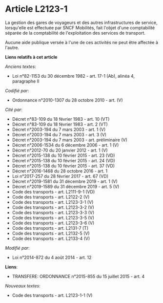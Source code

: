 # Article L2123-1

La gestion des gares de voyageurs et des autres infrastructures de service, lorsqu'elle est effectuée par SNCF Mobilités,
fait l'objet d'une comptabilité séparée de la comptabilité de l'exploitation des services de transport.

Aucune aide publique versée à l'une de ces activités ne peut être affectée à l'autre.

**Liens relatifs à cet article**

_Anciens textes_:

  - Loi n°82-1153 du 30 décembre 1982 - art. 17-1 (Ab), alinéa 4, paragraphe II

_Codifié par_:

  - Ordonnance n°2010-1307 du 28 octobre 2010 - art. (V)

_Cité par_:

  - Décret n°83-109 du 18 février 1983 - art. 10 (VT)
  - Décret n°83-109 du 18 février 1983 - art. 2 (VT)
  - Décret n°2003-194 du 7 mars 2003 - art. 1 (V)
  - Décret n°2003-194 du 7 mars 2003 - art. 3 (V)
  - Décret n°2003-194 du 7 mars 2003 - art. préliminaire (V)
  - Décret n°2006-1534 du 6 décembre 2006 - art. 1 (V)
  - Décret n°2012-70 du 20 janvier 2012 - art. 1 (V)
  - Décret n°2015-138 du 10 février 2015 - art. 23 (VD)
  - Décret n°2015-138 du 10 février 2015 - art. 24 (VD)
  - Décret n°2015-138 du 10 février 2015 - art. 37 (VD)
  - Décret n°2016-1468 du 28 octobre 2016 - art. 1
  - Loi n°2017-257 du 28 février 2017 - art. 67 (VD)
  - Décret n°2019-1581 du 31 décembre 2019 - art. 1 (V)
  - Décret n°2019-1589 du 31 décembre 2019 - art. 5 (V)
  - Code des transports - art. L2111-9-1 (VD)
  - Code des transports - art. L2122-2 (V)
  - Code des transports - art. L2123-3-1 (V)
  - Code des transports - art. L2123-3-2 (V)
  - Code des transports - art. L2123-3-3 (V)
  - Code des transports - art. L2123-3-5 (V)
  - Code des transports - art. L2123-3-6 (V)
  - Code des transports - art. L2131-7 (T)
  - Code des transports - art. L2132-5 (V)
  - Code des transports - art. L2133-4 (V)

_Modifié par_:

  - Loi n°2014-872 du 4 août 2014 - art. 12

**Liens**:

  - TRANSFERE: ORDONNANCE n°2015-855 du 15 juillet 2015 - art. 4

_Nouveaux textes_:

  - Code des transports - art. L2123-1-1 (V)
